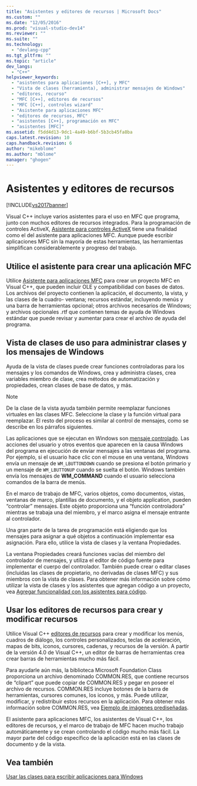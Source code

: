 ```yaml
---
title: "Asistentes y editores de recursos | Microsoft Docs"
ms.custom: ""
ms.date: "12/05/2016"
ms.prod: "visual-studio-dev14"
ms.reviewer: ""
ms.suite: ""
ms.technology: 
  - "devlang-cpp"
ms.tgt_pltfrm: ""
ms.topic: "article"
dev_langs: 
  - "C++"
helpviewer_keywords: 
  - "asistentes para aplicaciones [C++], y MFC"
  - "Vista de clases (herramienta), administrar mensajes de Windows"
  - "editores, recurso"
  - "MFC [C++], editores de recursos"
  - "MFC [C++], controles wizard"
  - "Asistente para aplicaciones MFC"
  - "editores de recursos, MFC"
  - "asistentes [C++], programación en MFC"
  - "asistentes [MFC]"
ms.assetid: f5dd4d13-9dc1-4a49-b6bf-5b3cb45fa8ba
caps.latest.revision: 10
caps.handback.revision: 6
author: "mikeblome"
ms.author: "mblome"
manager: "ghogen"
---
```

# Asistentes y editores de recursos
[!INCLUDE[vs2017banner](../assembler/inline/includes/vs2017banner.md)]

Visual C\+\+ incluye varios asistentes para el uso en MFC que programa, junto con muchos editores de recursos integrados.  Para la programación de controles ActiveX, [Asistente para controles ActiveX](../mfc/reference/mfc-activex-control-wizard.md) tiene una finalidad como el del asistente para aplicaciones MFC.  Aunque puede escribir aplicaciones MFC sin la mayoría de estas herramientas, las herramientas simplifican considerablemente y progreso del trabajo.  
  
##  <a name="_core_use_appwizard_to_create_an_mfc_application"></a> Utilice el asistente para crear una aplicación MFC  
 Utilice [Asistente para aplicaciones MFC](../mfc/reference/mfc-application-wizard.md) para crear un proyecto MFC en Visual C\+\+, que pueden incluir OLE y compatibilidad con bases de datos.  Los archivos del proyecto contienen la aplicación, el documento, la vista, y las clases de la cuadro\- ventana; recursos estándar, incluyendo menús y una barra de herramientas opcional; otros archivos necesarios de Windows; y archivos opcionales .rtf que contienen temas de ayuda de Windows estándar que puede revisar y aumentar para crear el archivo de ayuda del programa.  
  
##  <a name="_core_use_classwizard_to_manage_classes_and_windows_messages"></a> Vista de clases de uso para administrar clases y los mensajes de Windows  
 Ayuda de la vista de clases puede crear funciones controladoras para los mensajes y los comandos de Windows, crea y administra clases, crea variables miembro de clase, crea métodos de automatización y propiedades, crean clases de base de datos, y más.  
  
> [!NOTE]
>  De la clase de la vista ayuda también permite reemplazar funciones virtuales en las clases MFC.  Seleccione la clase y la función virtual para reemplazar.  El resto del proceso es similar al control de mensajes, como se describe en los párrafos siguientes.  
  
 Las aplicaciones que se ejecutan en Windows son [mensaje controlado](../mfc/message-handling-and-mapping.md).  Las acciones del usuario y otros eventos que aparecen en la causa Windows del programa en ejecución de enviar mensajes a las ventanas del programa.  Por ejemplo, si el usuario hace clic con el mouse en una ventana, Windows envía un mensaje de `WM_LBUTTONDOWN` cuando se presiona el botón primario y un mensaje de `WM_LBUTTONUP` cuando se suelta el botón.  Windows también envía los mensajes de **WM\_COMMAND** cuando el usuario selecciona comandos de la barra de menús.  
  
 En el marco de trabajo de MFC, varios objetos, como documentos, vistas, ventanas de marco, plantillas de documento, y el objeto application, pueden “controlar” mensajes.  Este objeto proporciona una “función controladora” mientras se trabaja una del miembro, y el marco asigna el mensaje entrante al controlador.  
  
 Una gran parte de la tarea de programación está eligiendo que los mensajes para asignar a qué objetos a continuación implementar esa asignación.  Para ello, utilice la vista de clases y la ventana Propiedades.  
  
 La ventana Propiedades creará funciones vacías del miembro del controlador de mensajes, y utiliza el editor de código fuente para implementar el cuerpo del controlador.  También puede crear o editar clases \(incluidas las clases de propietario, no derivadas de clases MFC\) y sus miembros con la vista de clases.  Para obtener más información sobre cómo utilizar la vista de clases y los asistentes que agregan código a un proyecto, vea [Agregar funcionalidad con los asistentes para código](../ide/adding-functionality-with-code-wizards-cpp.md).  
  
##  <a name="_core_use_the_resource_editors_to_create_and_edit_resources"></a> Usar los editores de recursos para crear y modificar recursos  
 Utilice Visual C\+\+ [editores de recursos](../mfc/resource-editors.md) para crear y modificar los menús, cuadros de diálogo, los controles personalizados, teclas de aceleración, mapas de bits, iconos, cursores, cadenas, y recursos de la versión.  A partir de la versión 4.0 de Visual C\+\+, un editor de barras de herramientas crea crear barras de herramientas mucho más fácil.  
  
 Para ayudarle aún más, la biblioteca Microsoft Foundation Class proporciona un archivo denominado COMMON.RES, que contiene recursos de “clipart” que puede copiar de COMMON.RES y pegar en poseer el archivo de recursos.  COMMON.RES incluye botones de la barra de herramientas, cursores comunes, los iconos, y más.  Puede utilizar, modificar, y redistribuir estos recursos en la aplicación.  Para obtener más información sobre COMMON.RES, vea [Ejemplo de imágenes prediseñadas](../top/visual-cpp-samples.md).  
  
 El asistente para aplicaciones MFC, los asistentes de Visual C\+\+, los editores de recursos, y el marco de trabajo de MFC hacen mucho trabajo automáticamente y se crean controlando el código mucho más fácil.  La mayor parte del código específico de la aplicación está en las clases de documento y de la vista.  
  
## Vea también  
 [Usar las clases para escribir aplicaciones para Windows](../mfc/using-the-classes-to-write-applications-for-windows.md)